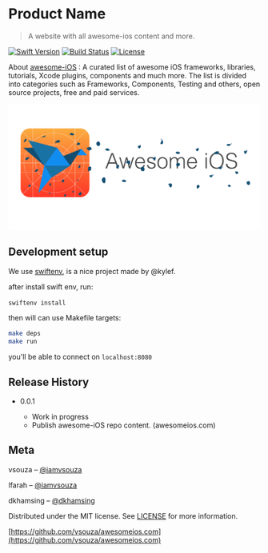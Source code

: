 # Product Name
> A website with all awesome-ios content and more.

[![Swift Version][swift-image]][swift-url]
[![Build Status][travis-image]][travis-url]
[![License][license-image]][license-url]

About [awesome-iOS](http://github.com/vsouza/awesome-ios) : A curated list of awesome iOS frameworks, libraries, tutorials, Xcode plugins, components and much more. The list is divided into categories such as Frameworks, Components, Testing and others, open source projects, free and paid services. 

![](https://raw.githubusercontent.com/vsouza/awesome-ios/master/awesome_logo.png)


## Development setup


We use [swiftenv](https://github.com/kylef/swiftenv), is a nice project made by @kylef. 

after install swift env, run:

`swiftenv install`

then will can use Makefile targets:

```sh
make deps
make run
```

you'll be able to connect on `localhost:8080`

## Release History

* 0.0.1
	  
    * Work in progress
    * Publish awesome-iOS repo content. (awesomeios.com)

## Meta

vsouza – [@iamvsouza](https://twitter.com/iamvsouza)

lfarah – [@iamvsouza](https://twitter.com/lfarah) 

dkhamsing  – [@dkhamsing](https://twitter.com/dkhamsing) 

Distributed under the MIT license. See [LICENSE](https://github.com/vsouza/awesomeios.com/blob/master/LICENSE) for more information.

[https://github.com/vsouza/awesomeios.com](https://github.com/vsouza/awesomeios.com)

[swift-image]: https://img.shields.io/badge/swift-2.2-orange.svg?style=flat-square
[swift-url]: https://swift.org
[license-image]: https://img.shields.io/badge/License-MIT-blue.svg?style=flat-square
[license-url]: https://github.com/vsouza/awesomeios.com/blob/master/LICENSE
[travis-image]: https://img.shields.io/travis/vsouza/awesomeios.com/master.svg?style=flat-square
[travis-url]: https://travis-ci.org/vsouza/awesomeios.com
